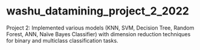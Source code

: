 # washu_datamining_project_2_2022
Project 2: Implemented various models (KNN, SVM, Decision Tree, Random Forest, ANN, Naïve Bayes Classifier) with dimension reduction techniques for binary and multiclass classification tasks.
